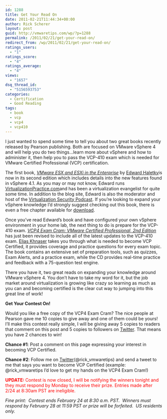 ```yaml
---
id: 1288
title: Get Your Read On
date: 2011-02-21T11:44:34+00:00
author: Rick Scherer
layout: post
guid: http://vmwaretips.com/wp/?p=1288
permalink: /2011/02/21/get-your-read-on/
redirect_from: /wp/2011/02/21/get-your-read-on/
ratings_users:
  - "1"
ratings_score:
  - "4"
ratings_average:
  - "4"
views:
  - "1657"
dsq_thread_id:
  - "5156593753"
categories:
  - Certification
  - Good Reading
tags:
  - book
  - vcp
  - vcp4
  - vcp410
---
```

I just wanted to spend some time to tell you about two great books recently released by Pearson publishing. Both are focused on VMware vSphere 4 and will help you do two things&#8230;learn more about vSphere and how to administer it, then help you to pass the VCP-410 exam which is needed for VMware Certified Professional (VCP) certification.

The first book, _<a href="http://www.informit.com/store/product.aspx?isbn=0137058977" target="_blank">VMware ESX and ESXi in the Enterprise</a>_ by <a href="http://twitter.com/Texiwill" target="_blank">Edward Haletky</a>is now in its second edition which includes details into the new features found in vSphere 4.1. As you may or may not know, Edward runs <a href="http://www.VirtualizationPractice.com" target="_blank">VirtualizationPractice.com</a>and has been a virtualization evangelist for quite some time. In addition to the blog site, Edward is also the moderator and host of the <a href="http://www.virtualizationpractice.com/blog/?page_id=4852" target="_blank">Virtualization Security Podcast</a>. If you&#8217;re looking to expand your vSphere knowledge I&#8217;d strongly suggest checking out this book, there is even a free chapter available for <a href="http://www.informit.com/content/images/9780137058976/samplepages/0137058977.pdf" target="_blank">download</a>.

Once you&#8217;ve read Edward&#8217;s book and have configured your own vSphere environment in your home lab, the next thing to do is prepare for the VCP-410 exam. <a href="http://www.pearsonitcertification.com/store/product.aspx?isbn=0789740567" target="_blank"><em>VCP4 Exam Cram: VMware Certified Professional, 2nd Edition</em></a> has just been revised to include all of the latest updates to the VCP-410 exam. <a href="http://www.eliaskhnaser.com/blogger.aspx?id=2" target="_blank">Elias Khnaser</a> takes you through what is needed to become VCP Certified, it provides coverage and practice questions for every exam topic. The book contains an extensive set of preparation tools, such as quizzes, Exam Alerts, and a practice exam, while the CD provides real-time practice and feedback with a 75-question test engine.

There you have it, two great reads on expanding your knowledge around VMware vSphere 4. You don&#8217;t have to take my word for it, but the job market around virtualization is growing like crazy so learning as much as you can and becoming certified is the clear cut way to jumping into this great line of work!

**Get Your Contest On!**

Would you like a free copy of the VCP4 Exam Cram? The nice people at Pearson gave me 10 copies to give away and one of them could be yours! I&#8217;ll make this contest really simple, I will be giving away 5 copies to readers that comment on this post and 5 copies to followers on <a href="http://twitter.com/rick_vmwaretips" target="_blank">Twitter</a>. That means you have 2 chances to win!

**Chance #1**: Post a comment on this page expressing your interest in becoming VCP Certified.
  
**Chance #2**: Follow me on <a href="http://twitter.com/rick_vmwaretips" target="_blank">Twitter</a>(@rick\_vmwaretips) and send a tweet to me that says you want to become VCP Certified (example:  @rick\_vmwaretips I&#8217;d love to get my hands on the VCP4 Exam Cram!)

<span style="color: #ff0000;"><strong>UPDATE: </strong>Contest is now closed, I will be notifying the winners tonight and they must respond by Monday to receive their prize. Entries made after 2/24 at 8:30am PST are ineligible. </span>

_Fine print:  Contest ends February 24 at 8:30 a.m. PST.  Winners must respond by February 28 at 11:59 PST or prize will be forfeited.  US residents only._